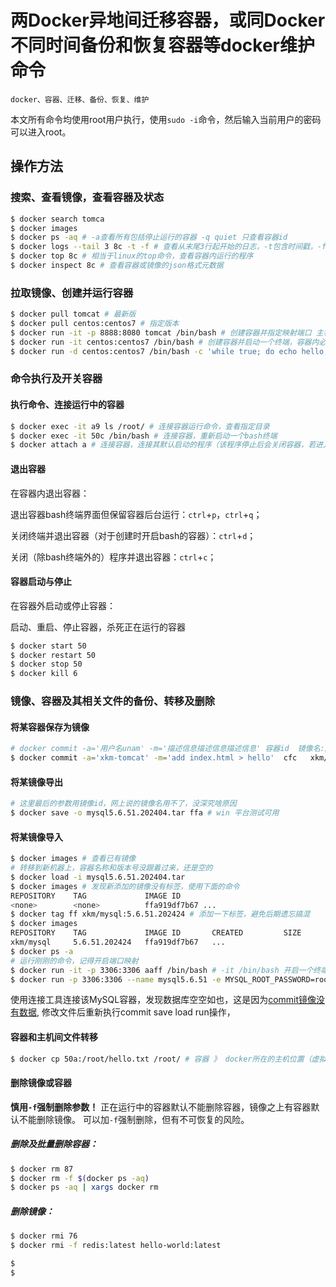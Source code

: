 # 两Docker异地间迁移容器，或同Docker不同时间备份和恢复容器等docker维护命令

    docker、容器、迁移、备份、恢复、维护

本文所有命令均使用root用户执行，使用`sudo -i`命令，然后输入当前用户的密码可以进入root。

## 操作方法

### 搜索、查看镜像，查看容器及状态

```Bash
$ docker search tomca
$ docker images
$ docker ps -aq # -a查看所有包括停止运行的容器 -q quiet 只查看容器id
$ docker logs --tail 3 8c -t -f # 查看从末尾3行起开始的日志，-t包含时间戳，-f不会退出一直查看，直到按下ctrl+c
$ docker top 8c # 相当于linux的top命令，查看容器内运行的程序
$ docker inspect 8c # 查看容器或镜像的json格式元数据
```

### 拉取镜像、创建并运行容器

```Bash
$ docker pull tomcat # 最新版
$ docker pull centos:centos7 # 指定版本
$ docker run -it -p 8888:8080 tomcat /bin/bash # 创建容器并指定映射端口 主机端口：容器端口，-it /bin/bash 开启一个终端
$ docker run -it centos:centos7 /bin/bash # 创建容器并启动一个终端，容器内必须有进程运行，否则会立即停止容器
$ docker run -d centos:centos7 /bin/bash -c 'while true; do echo hello;sleep 2;done' # 创建容器并执行命令，两秒输出一个条hello
```

### 命令执行及开关容器

#### 执行命令、连接运行中的容器

```Bash
$ docker exec -it a9 ls /root/ # 连接容器运行命令，查看指定目录
$ docker exec -it 50c /bin/bash # 连接容器，重新启动一个bash终端
$ docker attach a # 连接容器，连接其默认启动的程序（该程序停止后会关闭容器，若进入的是bash终端，不可使用ctrl+d退出）
```

#### 退出容器

在容器内退出容器：

退出容器bash终端界面但保留容器后台运行：`ctrl`+`p`，`ctrl`+`q`；

关闭终端并退出容器（对于创建时开启bash的容器）：`ctrl`+`d`；

关闭（除bash终端外的）程序并退出容器：`ctrl`+`c`；

#### 容器启动与停止

在容器外启动或停止容器：

启动、重启、停止容器，杀死正在运行的容器

```Bash
$ docker start 50
$ docker restart 50
$ docker stop 50
$ docker kill 6
```

### 镜像、容器及其相关文件的备份、转移及删除

#### 将某容器保存为镜像

```Bash
# docker commit -a='用户名unam' -m='描述信息描述信息描述信息' 容器id  镜像名:版本号
$ docker commit -a='xkm-tomcat' -m='add index.html > hello'  cfc   xkm/tomcat:1.1
```

#### 将某镜像导出

```Bash
# 这里最后的参数用镜像id，网上说的镜像名用不了，没深究啥原因
$ docker save -o mysql5.6.51.202404.tar ffa # win 平台测试可用
```

#### 将某镜像导入

```Bash
$ docker images # 查看已有镜像
# 转移到新机器上，容器名称和版本号没跟着过来，还是空的
$ docker load -i mysql5.6.51.202404.tar
$ docker images # 发现新添加的镜像没有标签，使用下面的命令
REPOSITORY    TAG             IMAGE ID
<none>        <none>          ffa919df7b67 ...
$ docker tag ff xkm/mysql:5.6.51.202424 # 添加一下标签，避免后期遗忘搞混
$ docker images
REPOSITORY    TAG             IMAGE ID       CREATED         SIZE
xkm/mysql     5.6.51.202424   ffa919df7b67   ...
$ docker ps -a
# 运行刚刚的命令，记得开启端口映射
$ docker run -it -p 3306:3306 aaff /bin/bash # -it /bin/bash 开启一个终端
$ docker run -p 3306:3306 --name mysql5.6.51 -e MYSQL_ROOT_PASSWORD=root -d xkm/mysql:5.6.51 # MySQL启动方法
```

使用连接工具连接该MySQL容器，发现数据库空空如也，这是因为[commit镜像没有数据](./docker%20commit%20后的镜像没有数据.MD),
修改文件后重新执行commit save load run操作，

#### 容器和主机间文件转移

```Bash
$ docker cp 50a:/root/hello.txt /root/ # 容器 》 docker所在的主机位置（虚拟机）
```

#### 删除镜像或容器

**慎用`-f`强制删除参数！** 正在运行中的容器默认不能删除容器，镜像之上有容器默认不能删除镜像。
可以加`-f`强制删除，但有不可恢复的风险。

##### 删除及批量删除容器：

```Bash
$ docker rm 87
$ docker rm -f $(docker ps -aq)
$ docker ps -aq | xargs docker rm
```

##### 删除镜像：

```Bash
$ docker rmi 76
$ docker rmi -f redis:latest hello-world:latest
```

```Bash
$ 
$ 
```
